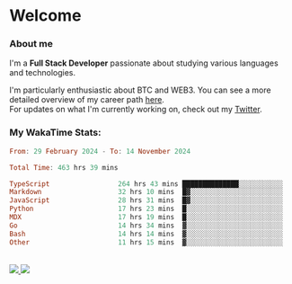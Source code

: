# Welcome

### About me

I'm a **Full Stack Developer** passionate about studying various languages and technologies. 
</br>

I'm particularly enthusiastic about BTC and WEB3. You can see a more detailed overview of my career path [here](https://yan-pi.vercel.app/).
</br>
For updates on what I'm currently working on, check out my [Twitter](https://twitter.com/yamigake).

### My WakaTime Stats:
<!--START_SECTION:waka-->

```haskell
From: 29 February 2024 - To: 14 November 2024

Total Time: 463 hrs 39 mins

TypeScript                 264 hrs 43 mins ██████████████░░░░░░░░░░░   55.74 %
Markdown                   32 hrs 10 mins  █▓░░░░░░░░░░░░░░░░░░░░░░░   06.77 %
JavaScript                 28 hrs 31 mins  █▓░░░░░░░░░░░░░░░░░░░░░░░   06.01 %
Python                     17 hrs 23 mins  █░░░░░░░░░░░░░░░░░░░░░░░░   03.66 %
MDX                        17 hrs 19 mins  █░░░░░░░░░░░░░░░░░░░░░░░░   03.65 %
Go                         14 hrs 34 mins  ▓░░░░░░░░░░░░░░░░░░░░░░░░   03.07 %
Bash                       14 hrs 14 mins  ▓░░░░░░░░░░░░░░░░░░░░░░░░   03.00 %
Other                      11 hrs 15 mins  ▓░░░░░░░░░░░░░░░░░░░░░░░░   02.37 %
```

<!--END_SECTION:waka-->

<div style="display: inline_block"><br>
  <a style="border-radius:10px;" href="https://www.linkedin.com/in/yan-fernandes-55a81a201/" target="_blank"><img src="https://skillicons.dev/icons?i=linkedin" target="_blank"</a> 
  <a style="border-radius:10px;" href = "mailto:yanfernandes404@gmail.com"><img src="https://skillicons.dev/icons?i=gmail" target="_blank"></a>
</div>
